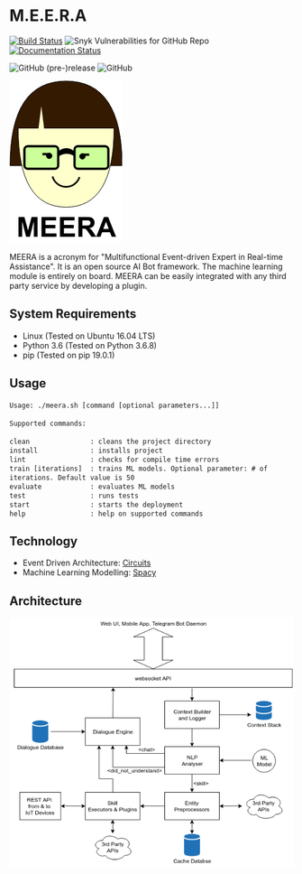 # M.E.E.R.A

[![Build Status](https://travis-ci.org/AmeyKamat/MEERA.svg?branch=master)](https://travis-ci.org/AmeyKamat/MEERA) ![Snyk Vulnerabilities for GitHub Repo](https://img.shields.io/snyk/vulnerabilities/github/AmeyKamat/MEERA.svg) [![Documentation Status](https://readthedocs.org/projects/meera/badge/?version=latest)](https://meera.readthedocs.io/en/latest/?badge=latest) 

![GitHub (pre-)release](https://img.shields.io/github/release-pre/AmeyKamat/MEERA.svg) ![GitHub](https://img.shields.io/github/license/AmeyKamat/MEERA.svg) 

![MEERA Logo](https://github.com/AmeyKamat/MEERA/blob/master/doc/logo.png "MEERA")

MEERA is a acronym for "Multifunctional Event-driven Expert in Real-time Assistance". It is an open source AI Bot framework. The machine learning module is entirely on board. MEERA can be easily integrated with any third party service by developing a plugin.

## System Requirements

* Linux (Tested on Ubuntu 16.04 LTS)
* Python 3.6 (Tested on Python 3.6.8)
* pip (Tested on pip 19.0.1)

## Usage

    Usage: ./meera.sh [command [optional parameters...]]

    Supported commands:

    clean               : cleans the project directory
    install             : installs project
    lint                : checks for compile time errors
    train [iterations]  : trains ML models. Optional parameter: # of iterations. Default value is 50
    evaluate            : evaluates ML models
    test                : runs tests
    start               : starts the deployment
    help                : help on supported commands

## Technology

* Event Driven Architecture: [Circuits](https://github.com/circuits/circuits/)
* Machine Learning Modelling: [Spacy](https://spacy.io/)

## Architecture
     
![MEERA Architecture](https://github.com/AmeyKamat/MEERA/blob/master/doc/architecture.png "MEERA Architecture")
